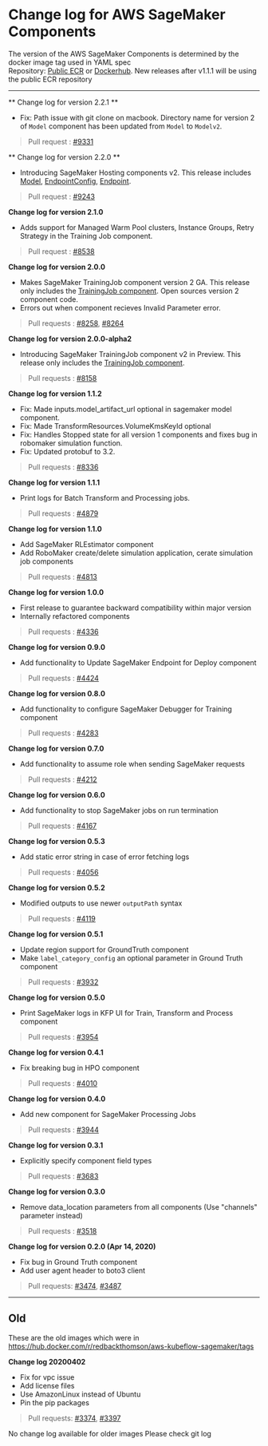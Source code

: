 # Change log for AWS SageMaker Components

The version of the AWS SageMaker Components is determined by the docker image tag used in YAML spec   
Repository: [Public ECR](https://gallery.ecr.aws/kubeflow-on-aws/aws-sagemaker-kfp-components) or [Dockerhub](https://hub.docker.com/repository/docker/amazon/aws-sagemaker-kfp-components). New releases after v1.1.1 will be using the public ECR repository

---------------------------------------------
** Change log for version 2.2.1 **
- Fix: Path issue with git clone on macbook. Directory name for version 2 of `Model` component has been updated from `Model` to `Modelv2`.
> Pull request : [#9331](https://github.com/kubeflow/pipelines/pull/9331) 

** Change log for version 2.2.0 **

- Introducing SageMaker Hosting components v2. This release includes [Model](./Model/), [EndpointConfig](./EndpointConfig/), [Endpoint](./Endpoint/).
> Pull request : [#9243](https://github.com/kubeflow/pipelines/pull/9243)

**Change log for version 2.1.0**
- Adds support for Managed Warm Pool clusters, Instance Groups, Retry Strategy in the Training Job component.

> Pull request : [#8538](https://github.com/kubeflow/pipelines/pull/8538)

**Change log for version 2.0.0**
- Makes SageMaker TrainingJob component version 2 GA. This release only includes the [TrainingJob component](./TrainingJob/). Open sources version 2 component code. 
- Errors out when component recieves Invalid Parameter error.

> Pull requests : [#8258](https://github.com/kubeflow/pipelines/pull/8258), [#8264](https://github.com/kubeflow/pipelines/pull/8264)

**Change log for version 2.0.0-alpha2**
- Introducing SageMaker TrainingJob component v2 in Preview. This release only includes the [TrainingJob component](./TrainingJob/).

> Pull requests : [#8158](https://github.com/kubeflow/pipelines/pull/8158)

**Change log for version 1.1.2**
- Fix: Made inputs.model_artifact_url optional in sagemaker model component.
- Fix: Made TransformResources.VolumeKmsKeyId optional
- Fix: Handles Stopped state for all version 1 components and fixes bug in robomaker simulation function.
- Fix: Updated protobuf to 3.2. 

> Pull requests : [#8336](https://github.com/kubeflow/pipelines/pull/8336)

**Change log for version 1.1.1**
- Print logs for Batch Transform and Processing jobs.

> Pull requests : [#4879](https://github.com/kubeflow/pipelines/pull/4879)

**Change log for version 1.1.0**
- Add SageMaker RLEstimator component
- Add RoboMaker create/delete simulation application, cerate simulation job components

> Pull requests : [#4813](https://github.com/kubeflow/pipelines/pull/4813/)

**Change log for version 1.0.0**
- First release to guarantee backward compatibility within major version
- Internally refactored components

> Pull requests : [#4336](https://github.com/kubeflow/pipelines/pull/4336/)

**Change log for version 0.9.0**
- Add functionality to Update SageMaker Endpoint for Deploy component

> Pull requests : [#4424](https://github.com/kubeflow/pipelines/pull/4424/)

**Change log for version 0.8.0**
- Add functionality to configure SageMaker Debugger for Training component

> Pull requests : [#4283](https://github.com/kubeflow/pipelines/pull/4283/)


**Change log for version 0.7.0**
- Add functionality to assume role when sending SageMaker requests

>  Pull requests : [#4212](https://github.com/kubeflow/pipelines/pull/4212)


**Change log for version 0.6.0**
- Add functionality to stop SageMaker jobs on run termination

>  Pull requests : [#4167](https://github.com/kubeflow/pipelines/pull/4167)


**Change log for version 0.5.3**
- Add static error string in case of error fetching logs

>  Pull requests : [#4056](https://github.com/kubeflow/pipelines/pull/4056)


**Change log for version 0.5.2**
- Modified outputs to use newer `outputPath` syntax

> Pull requests : [#4119](https://github.com/kubeflow/pipelines/pull/4119)


**Change log for version 0.5.1**
- Update region support for GroundTruth component
- Make `label_category_config` an optional parameter in Ground Truth component

> Pull requests : [#3932](https://github.com/kubeflow/pipelines/pull/3932)


**Change log for version 0.5.0**
- Print SageMaker logs in KFP UI for Train, Transform and Process component

> Pull requests : [#3954](https://github.com/kubeflow/pipelines/pull/3954)


**Change log for version 0.4.1**
- Fix breaking bug in HPO component

> Pull requests : [#4010](https://github.com/kubeflow/pipelines/pull/4010)


**Change log for version 0.4.0**
- Add new component for SageMaker Processing Jobs

> Pull requests : [#3944](https://github.com/kubeflow/pipelines/pull/3944)


**Change log for version 0.3.1**
- Explicitly specify component field types

> Pull requests : [#3683](https://github.com/kubeflow/pipelines/pull/3683)


**Change log for version 0.3.0**
- Remove data_location parameters from all components
	  (Use "channels" parameter instead)

> Pull requests : [#3518](https://github.com/kubeflow/pipelines/pull/3518)


**Change log for version 0.2.0 (Apr 14, 2020)**
- Fix bug in Ground Truth component
- Add user agent header to boto3 client
  
> Pull requests: [#3474](https://github.com/kubeflow/pipelines/pull/3474), [#3487](https://github.com/kubeflow/pipelines/pull/3487)


---------------------------------------------

## Old

These are the old images which were in https://hub.docker.com/r/redbackthomson/aws-kubeflow-sagemaker/tags

**Change log 20200402**
- Fix for vpc issue 
- Add license files 
- Use AmazonLinux instead of Ubuntu 
- Pin the pip packages 

	
> Pull requests: [#3374](https://github.com/kubeflow/pipelines/pull/3374), [#3397](https://github.com/kubeflow/pipelines/pull/3397)

No change log available for older images 
Please check git log 



